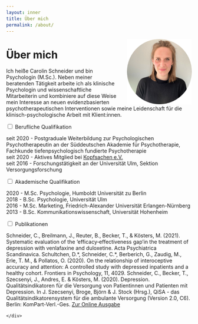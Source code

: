 ```yaml
---
layout: inner
title: Über mich
permalink: /about/
---
```


<img src="https://raw.githubusercontent.com/carolinschneider/carolinschneider.github.io/master/img/lini%20(2).png" alt="" style="float:right;width:35%;margin-left:5%">

# Über mich
Ich heiße Carolin Schneider und bin Psychologin (M.Sc.). Neben meiner beratenden Tätigkeit arbeite ich als klinische Psychologin und wissenschaftliche Mitarbeiterin und kombiniere auf diese Weise mein Interesse an neuen evidenzbasierten psychotherapeutischen Interventionen sowie meine Leidenschaft für die klinisch-psychologische Arbeit mit Klient:innen. <br> 
<div class="wrap-collabsible">
  <input id="collapsible" class="toggle" type="checkbox">
  <label for="collapsible" class="lbl-toggle">Berufliche Qualifikation</label>
  <div class="collapsible-content">
    <div class="content-inner">
     <p>
       seit 2020 - Postgraduale Weiterbildung zur Psychologischen Psychotherapeutin an der Süddeutschen Akademie für Psychotherapie, Fachkunde tiefenpsychologisch fundierte Psychotherapie <br />
       seit 2020 - Aktives Mitglied bei <a href="https://www.kopfsachen.org/">Kopfsachen e.V. </a>  <br />
       seit 2016 - Forschungstätigkeit an der Universität Ulm, Sektion Versorgungsforschung </p>
    </div>
  </div>
</div>

<div class="wrap-collabsible">
  <input id="collapsible2" class="toggle" type="checkbox">
  <label for="collapsible2" class="lbl-toggle">Akademische Qualifikation</label>
  <div class="collapsible-content">
    <div class="content-inner">
     <p>
       2020 - M.Sc. Psychologie, Humboldt Universität zu Berlin <br />
       2018 - B.Sc. Psychologie, Universität Ulm <br />
       2016 - M.Sc. Marketing, Friedrich-Alexander Universität Erlangen-Nürnberg <br />
       2013 - B.Sc. Kommunikationswissenschaft, Universität Hohenheim <br />
    </div>
  </div>
</div>

<div class="wrap-collabsible">
  <input id="collapsible3" class="toggle" type="checkbox">
  <label for="collapsible3" class="lbl-toggle">Publikationen</label>
  <div class="collapsible-content">
    <div class="content-inner">
    <p>
Schneider, C., Breilmann, J., Reuter, B., Becker, T., & Kösters, M. (2021). Systematic evaluation of the ‘efficacy‐effectiveness gap’in the treatment of depression with venlafaxine and duloxetine. Acta Psychiatrica Scandinavica. 
Schultchen, D.*, Schneider, C.*, Berberich, G., Zaudig, M., Erle, T. M., & Pollatos, O. (2020). On the relationship of interoceptive accuracy and attention: A controlled study with depressed inpatients and a healthy cohort. Frontiers in Psychology, 11, 4029. 
Schneider, C., Becker, T., Szecsenyi, J., Andres, E. & Kösters, M. (2020). Depression. Qualitätsindikatoren für die Versorgung von Patientinnen und Patienten mit Depression. In J. Szecsenyi, Broge, Björn & J. Stock (Hrsg.), QiSA - das Qualitätsindikatorensystem für die ambulante Versorgung (Version 2.0, C6). Berlin: KomPart-Verl.-Ges. <a href="https://https://www.aok-gesundheitspartner.de/imperia/md/gpp/bund/qisa/downloads/qisa_teil_c6_v2_0.pdf"> Zur Online Ausgabe </a> </p>
      
      	

    </div>
  </div>
</div>
